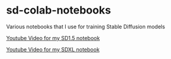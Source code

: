# sd-colab-notebooks
Various notebooks that I use for training Stable Diffusion models

[Youtube Video for my SD1.5 notebook](https://www.youtube.com/watch?v=DiDYymQsOWc)

[Youtube Video for my SDXL notebook](https://www.youtube.com/watch?v=RnnQKkxFGaA)

